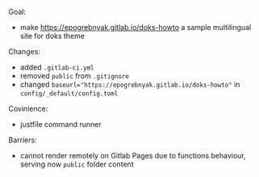 Goal: 

- make <https://epogrebnyak.gitlab.io/doks-howto> a sample multilingual site for doks theme

Changes:

- added `.gitlab-ci.yml`
- removed `public` from `.gitignore`
- changed `baseurl="https://epogrebnyak.gitlab.io/doks-howto"` in `config/_default/config.toml`

Covinience:

- justfile command runner

Barriers:

- cannot render remotely on Gitlab Pages due to functions behaviour, serving now `public` folder content
